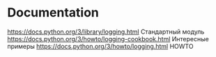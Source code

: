 
# Documentation

https://docs.python.org/3/library/logging.html Стандартный модуль
https://docs.python.org/3/howto/logging-cookbook.html Интересные примеры
https://docs.python.org/3/howto/logging.html HOWTO
